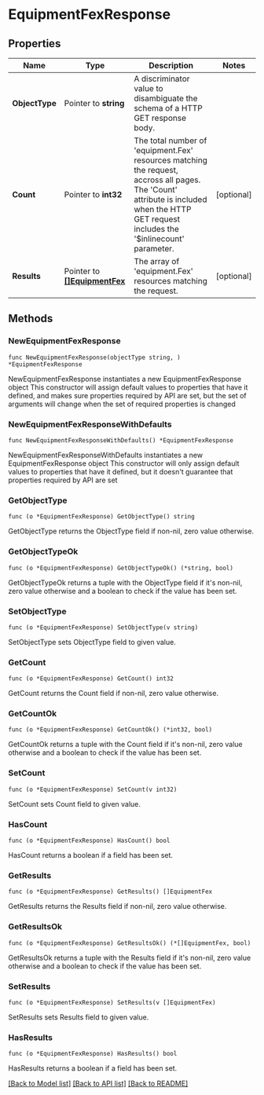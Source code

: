 # EquipmentFexResponse

## Properties

Name | Type | Description | Notes
------------ | ------------- | ------------- | -------------
**ObjectType** | Pointer to **string** | A discriminator value to disambiguate the schema of a HTTP GET response body. | 
**Count** | Pointer to **int32** | The total number of &#39;equipment.Fex&#39; resources matching the request, accross all pages. The &#39;Count&#39; attribute is included when the HTTP GET request includes the &#39;$inlinecount&#39; parameter. | [optional] 
**Results** | Pointer to [**[]EquipmentFex**](equipment.Fex.md) | The array of &#39;equipment.Fex&#39; resources matching the request. | [optional] 

## Methods

### NewEquipmentFexResponse

`func NewEquipmentFexResponse(objectType string, ) *EquipmentFexResponse`

NewEquipmentFexResponse instantiates a new EquipmentFexResponse object
This constructor will assign default values to properties that have it defined,
and makes sure properties required by API are set, but the set of arguments
will change when the set of required properties is changed

### NewEquipmentFexResponseWithDefaults

`func NewEquipmentFexResponseWithDefaults() *EquipmentFexResponse`

NewEquipmentFexResponseWithDefaults instantiates a new EquipmentFexResponse object
This constructor will only assign default values to properties that have it defined,
but it doesn't guarantee that properties required by API are set

### GetObjectType

`func (o *EquipmentFexResponse) GetObjectType() string`

GetObjectType returns the ObjectType field if non-nil, zero value otherwise.

### GetObjectTypeOk

`func (o *EquipmentFexResponse) GetObjectTypeOk() (*string, bool)`

GetObjectTypeOk returns a tuple with the ObjectType field if it's non-nil, zero value otherwise
and a boolean to check if the value has been set.

### SetObjectType

`func (o *EquipmentFexResponse) SetObjectType(v string)`

SetObjectType sets ObjectType field to given value.


### GetCount

`func (o *EquipmentFexResponse) GetCount() int32`

GetCount returns the Count field if non-nil, zero value otherwise.

### GetCountOk

`func (o *EquipmentFexResponse) GetCountOk() (*int32, bool)`

GetCountOk returns a tuple with the Count field if it's non-nil, zero value otherwise
and a boolean to check if the value has been set.

### SetCount

`func (o *EquipmentFexResponse) SetCount(v int32)`

SetCount sets Count field to given value.

### HasCount

`func (o *EquipmentFexResponse) HasCount() bool`

HasCount returns a boolean if a field has been set.

### GetResults

`func (o *EquipmentFexResponse) GetResults() []EquipmentFex`

GetResults returns the Results field if non-nil, zero value otherwise.

### GetResultsOk

`func (o *EquipmentFexResponse) GetResultsOk() (*[]EquipmentFex, bool)`

GetResultsOk returns a tuple with the Results field if it's non-nil, zero value otherwise
and a boolean to check if the value has been set.

### SetResults

`func (o *EquipmentFexResponse) SetResults(v []EquipmentFex)`

SetResults sets Results field to given value.

### HasResults

`func (o *EquipmentFexResponse) HasResults() bool`

HasResults returns a boolean if a field has been set.


[[Back to Model list]](../README.md#documentation-for-models) [[Back to API list]](../README.md#documentation-for-api-endpoints) [[Back to README]](../README.md)



